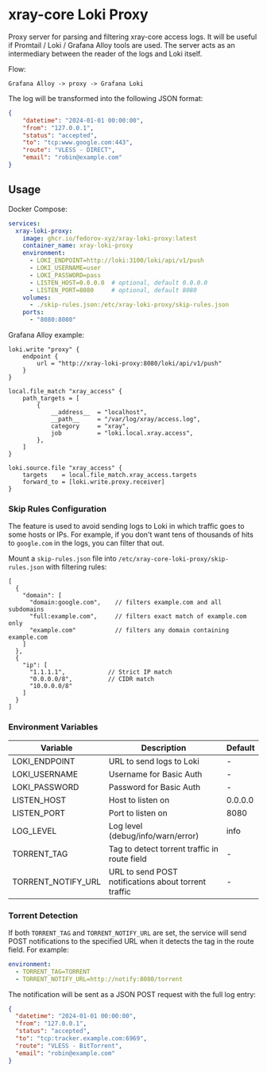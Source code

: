 # xray-core Loki Proxy

Proxy server for parsing and filtering xray-core access logs. It will be useful if Promtail / Loki / Grafana Alloy tools are used. The server acts as an intermediary between the reader of the logs and Loki itself.

Flow:

```
Grafana Alloy -> proxy -> Grafana Loki
```

The log will be transformed into the following JSON format:

```json
{
    "datetime": "2024-01-01 00:00:00",
    "from": "127.0.0.1",
    "status": "accepted",
    "to": "tcp:www.google.com:443",
    "route": "VLESS - DIRECT",
    "email": "robin@example.com"
}
```

## Usage

Docker Compose:

```yaml
services:
  xray-loki-proxy:
    image: ghcr.io/fedorov-xyz/xray-loki-proxy:latest
    container_name: xray-loki-proxy
    environment:
      - LOKI_ENDPOINT=http://loki:3100/loki/api/v1/push
      - LOKI_USERNAME=user
      - LOKI_PASSWORD=pass
      - LISTEN_HOST=0.0.0.0  # optional, default 0.0.0.0
      - LISTEN_PORT=8080     # optional, default 8080
    volumes:
      - ./skip-rules.json:/etc/xray-loki-proxy/skip-rules.json
    ports:
      - "8080:8080"
```

Grafana Alloy example:

```alloy
loki.write "proxy" {
    endpoint {
        url = "http://xray-loki-proxy:8080/loki/api/v1/push"
    }
}

local.file_match "xray_access" {
    path_targets = [
        {
            __address__  = "localhost",
            __path__     = "/var/log/xray/access.log",
            category     = "xray",
            job          = "loki.local.xray.access",
        },
    ]
}

loki.source.file "xray_access" {
    targets    = local.file_match.xray_access.targets
    forward_to = [loki.write.proxy.receiver]
}
```

### Skip Rules Configuration

The feature is used to avoid sending logs to Loki in which traffic goes to some hosts or IPs. For example, if you don't want tens of thousands of hits to `google.com` in the logs, you can filter that out.

Mount a `skip-rules.json` file into `/etc/xray-core-loki-proxy/skip-rules.json` with filtering rules:

```json5
[
  {
    "domain": [
      "domain:google.com",    // filters example.com and all subdomains
      "full:example.com",     // filters exact match of example.com only
      "example.com"           // filters any domain containing example.com
    ]
  },
  {
    "ip": [
      "1.1.1.1",            // Strict IP match
      "0.0.0.0/8",          // CIDR match
      "10.0.0.0/8"
    ]
  }
]
```

### Environment Variables

| Variable | Description | Default |
|----------|-------------|---------|
| LOKI_ENDPOINT | URL to send logs to Loki | - |
| LOKI_USERNAME | Username for Basic Auth | - |
| LOKI_PASSWORD | Password for Basic Auth | - |
| LISTEN_HOST | Host to listen on | 0.0.0.0 |
| LISTEN_PORT | Port to listen on | 8080 |
| LOG_LEVEL | Log level (debug/info/warn/error) | info |
| TORRENT_TAG | Tag to detect torrent traffic in route field | - |
| TORRENT_NOTIFY_URL | URL to send POST notifications about torrent traffic | - |

### Torrent Detection

If both `TORRENT_TAG` and `TORRENT_NOTIFY_URL` are set, the service will send POST notifications
to the specified URL when it detects the tag in the route field. For example:

```yaml
environment:
  - TORRENT_TAG=TORRENT
  - TORRENT_NOTIFY_URL=http://notify:8080/torrent
```

The notification will be sent as a JSON POST request with the full log entry:

```json
{
  "datetime": "2024-01-01 00:00:00",
  "from": "127.0.0.1",
  "status": "accepted",
  "to": "tcp:tracker.example.com:6969",
  "route": "VLESS - BitTorrent",
  "email": "robin@example.com"
}
```
